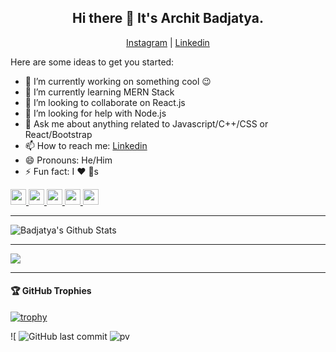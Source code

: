<h2 align="center">Hi there 👋 It's Archit Badjatya.</h2>
<p align="center">
  <a href="https://www.instagram.com/badjatya/">Instagram</a> | 
  <a href="https://www.linkedin.com/in/badjatya/">Linkedin</a>
</p>

Here are some ideas to get you started:

- 🔭 I’m currently working on something cool 😉
- 🌱 I’m currently learning MERN Stack
- 👯 I’m looking to collaborate on React.js
- 🤔 I’m looking for help with Node.js
- 💬 Ask me about anything related to Javascript/C++/CSS or React/Bootstrap
- 📫 How to reach me: [Linkedin](https://www.linkedin.com/in/ArchitBadjatya/)
- 😄 Pronouns: He/Him
- ⚡ Fun fact: I ❤️ 🐶s

<p>
    <a href="https://www.twitter.com/ArchitBadjatya">
        <img src="https://img.shields.io/badge/twitter-%231DA1F2.svg?&style=for-the-badge&logo=twitter&logoColor=white" height=25>
    </a> 
    <a href="https://www.linkedin.com/in/badjatya">
        <img src="https://img.shields.io/badge/linkedin-%230077B5.svg?&style=for-the-badge&logo=linkedin&logoColor=white" height=25>
    </a> 
    <a href="https://www.instagram.com/badjatya/">
        <img src="https://img.shields.io/badge/instagram-%23E4405F.svg?&style=for-the-badge&logo=instagram&logoColor=white" height=25>
    </a> 
    <a href="https://medium.com/@badjatya">
        <img src="https://img.shields.io/badge/medium-%2312100E.svg?&style=for-the-badge&logo=medium&logoColor=white" height=25>
    </a> 
    <a href="https://dev.to/badjatya">
        <img src="https://img.shields.io/badge/DEV.TO-%230A0A0A.svg?&style=for-the-badge&logo=dev-dot-to&logoColor=white" height=25>
    </a>
</p>

-------


<img src="https://github-readme-stats.vercel.app/api?username=badjatya&theme=radical&show_icons=true" alt="Badjatya's Github Stats" />

-------

<a href="https://github.com/badjatya">
  <img align="center" src="https://github-readme-stats.vercel.app/api/top-langs/?username=badjatya&theme=dark&hide_langs_below=1" />
</a>

-------

<h4> 🏆 GitHub Trophies</h4>

[![trophy](https://github-profile-trophy.vercel.app/?username=badjatya&theme=nord&column=7)](https://github.com/ryo-ma/github-profile-trophy)



![
![GitHub last commit](https://img.shields.io/github/last-commit/badjatya/badjatya)
![pv](https://pageview.vercel.app/?github_user=badjatya)
